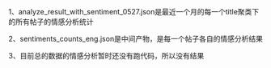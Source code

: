 1、analyze_result_with_sentiment_0527.json是最近一个月的每一个title聚类下的所有帖子的情感分析统计

2、sentiments_counts_eng.json是中间产物，是每一个帖子各自的情感分析结果

3、目前总的数据的情感分析暂时还没有跑代码，所以没有结果
